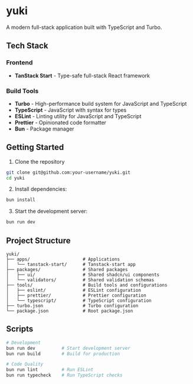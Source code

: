 # yuki

A modern full-stack application built with TypeScript and Turbo.

## Tech Stack

### Frontend

- **TanStack Start** - Type-safe full-stack React framework

### Build Tools

- **Turbo** - High-performance build system for JavaScript and TypeScript
- **TypeScript** - JavaScript with syntax for types
- **ESLint** - Linting utility for JavaScript and TypeScript
- **Prettier** - Opinionated code formatter
- **Bun** - Package manager

## Getting Started

1. Clone the repository

```bash
git clone git@github.com:your-username/yuki.git
cd yuki
```

2. Install dependencies:

```bash
bun install
```

3. Start the development server:

```bash
bun run dev
```

## Project Structure

```text
yuki/
├── apps/                    # Applications
│   └── tanstack-start/      # Tanstack-start app
├── packages/                # Shared packages
│   ├── ui/                  # Shared shadcn/ui components
│   └── validators/          # Shared validation schemas
├── tools/                   # Build tools and configurations
│   ├── eslint/              # ESLint configuration
│   ├── prettier/            # Prettier configuration
│   └── typescript/          # TypeScript configuration
├── turbo.json               # Turbo configuration
└── package.json             # Root package.json
```

## Scripts

```bash
# Development
bun run dev          # Start development server
bun run build        # Build for production

# Code Quality
bun run lint         # Run ESLint
bun run typecheck    # Run TypeScript checks
```
